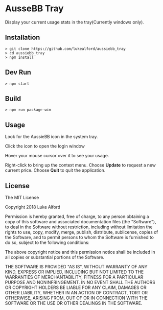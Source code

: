 # AusseBB Tray

Display your current usage stats in the tray(Currently windows only).

## Installation

    > git clone https://github.com/lukealford/aussiebb_tray
    > cd aussiebb_tray
    > npm install

## Dev Run

    > npm start

## Build

    > npm run package-win

## Usage

Look for the AussieBB icon in the system tray.

Click the icon to open the login window

Hover your mouse cursor over it to see your usage.

Right-click to bring up the context menu. Choose **Update** to request a new current price. Choose **Quit** to quit the application.

## License

The MIT License

Copyright 2018 Luke Alford

Permission is hereby granted, free of charge, to any person obtaining a copy of this software and associated documentation files (the "Software"), to deal in the Software without restriction, including without limitation the rights to use, copy, modify, merge, publish, distribute, sublicense, copies of the Software, and to permit persons to whom the Software is furnished to do so, subject to the following conditions:

The above copyright notice and this permission notice shall be included in all copies or substantial portions of the Software.

THE SOFTWARE IS PROVIDED "AS IS", WITHOUT WARRANTY OF ANY KIND, EXPRESS OR IMPLIED, INCLUDING BUT NOT LIMITED TO THE WARRANTIES OF MERCHANTABILITY, FITNESS FOR A PARTICULAR PURPOSE AND NONINFRINGEMENT. IN NO EVENT SHALL THE AUTHORS OR COPYRIGHT HOLDERS BE LIABLE FOR ANY CLAIM, DAMAGES OR OTHER LIABILITY, WHETHER IN AN ACTION OF CONTRACT, TORT OR OTHERWISE, ARISING FROM, OUT OF OR IN CONNECTION WITH THE SOFTWARE OR THE USE OR OTHER DEALINGS IN THE SOFTWARE.
